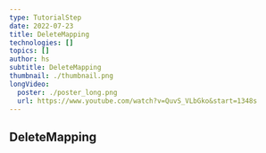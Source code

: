 ```yaml
---
type: TutorialStep
date: 2022-07-23
title: DeleteMapping
technologies: []
topics: []
author: hs
subtitle: DeleteMapping
thumbnail: ./thumbnail.png
longVideo:
  poster: ./poster_long.png
  url: https://www.youtube.com/watch?v=QuvS_VLbGko&start=1348s
---
```


## DeleteMapping

